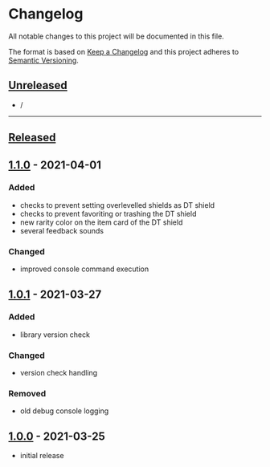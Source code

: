 # Changelog

All notable changes to this project will be documented in this file.

The format is based on [Keep a Changelog][keep a changelog] and this project adheres to [Semantic Versioning][semantic versioning].

## [Unreleased]

- /

---

## [Released]

## [1.1.0] - 2021-04-01

### Added
- checks to prevent setting overlevelled shields as DT shield
- checks to prevent favoriting or trashing the DT shield
- new rarity color on the item card of the DT shield
- several feedback sounds

### Changed
- improved console command execution


## [1.0.1] - 2021-03-27

### Added
- library version check

### Changed
- version check handling

### Removed
- old debug console logging


## [1.0.0] - 2021-03-25
- initial release


<!-- Links -->
[keep a changelog]: https://keepachangelog.com/
[semantic versioning]: https://semver.org/

<!-- Versions -->
[unreleased]: https://github.com/RLNT/bl2_deathtrapshield/compare/v1.0.0...HEAD
[released]: https://github.com/RLNT/bl2_deathtrapshield/releases
[1.1.0]: https://github.com/RLNT/bl2_deathtrapshield/compare/v1.0.1..v1.1.0
[1.0.1]: https://github.com/RLNT/bl2_deathtrapshield/compare/v1.0.0..v1.0.1
[1.0.0]: https://github.com/RLNT/bl2_deathtrapshield/releases/v1.0.0
